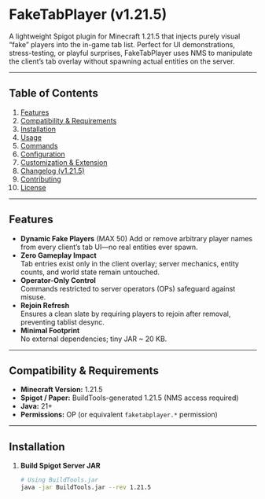 # FakeTabPlayer (v1.21.5)

A lightweight Spigot plugin for Minecraft 1.21.5 that injects purely visual “fake” players into the in-game tab list. Perfect for UI demonstrations, stress-testing, or playful surprises, FakeTabPlayer uses NMS to manipulate the client’s tab overlay without spawning actual entities on the server.

---

## Table of Contents

1. [Features](#features)  
2. [Compatibility & Requirements](#compatibility--requirements)  
3. [Installation](#installation)  
4. [Usage](#usage)  
5. [Commands](#commands)  
6. [Configuration](#configuration)  
7. [Customization & Extension](#customization--extension)  
8. [Changelog (v1.21.5)](#changelog-v1215)  
9. [Contributing](#contributing)  
10. [License](#license)  

---

## Features

- **Dynamic Fake Players**  (MAX 50)
  Add or remove arbitrary player names from every client’s tab UI—no real entities ever spawn.  
- **Zero Gameplay Impact**  
  Tab entries exist only in the client overlay; server mechanics, entity counts, and world state remain untouched.  
- **Operator-Only Control**  
  Commands restricted to server operators (OPs) safeguard against misuse.  
- **Rejoin Refresh**  
  Ensures a clean slate by requiring players to rejoin after removal, preventing tablist desync.  
- **Minimal Footprint**  
  No external dependencies; tiny JAR ~ 20 KB.  

---

## Compatibility & Requirements

- **Minecraft Version:** 1.21.5  
- **Spigot / Paper:** BuildTools-generated 1.21.5 (NMS access required)  
- **Java:** 21+  
- **Permissions:** OP (or equivalent `faketabplayer.*` permission)  

---

## Installation

1. **Build Spigot Server JAR**  
   ```bash
   # Using BuildTools.jar
   java -jar BuildTools.jar --rev 1.21.5
   
